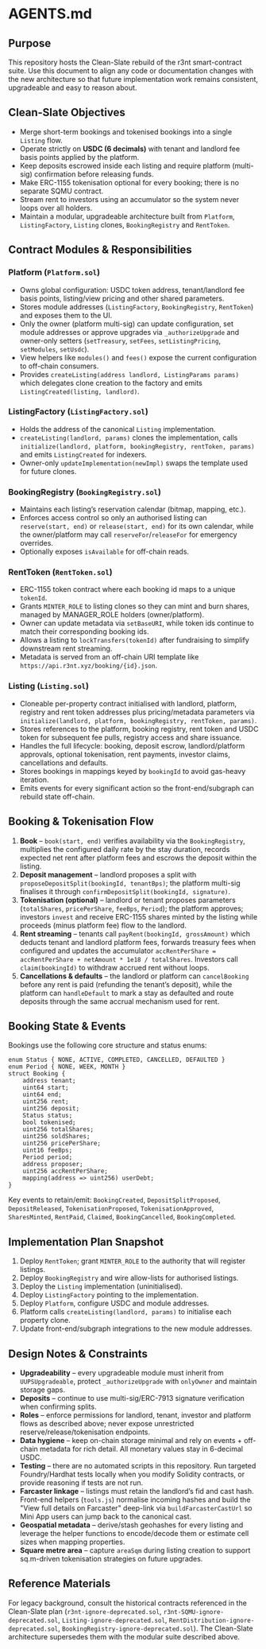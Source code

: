 # AGENTS.md

## Purpose
This repository hosts the Clean-Slate rebuild of the r3nt smart-contract suite. Use this document to
align any code or documentation changes with the new architecture so that future implementation
work remains consistent, upgradeable and easy to reason about.

## Clean-Slate Objectives
- Merge short-term bookings and tokenised bookings into a single `Listing` flow.
- Operate strictly on **USDC (6 decimals)** with tenant and landlord fee basis points applied by the
  platform.
- Keep deposits escrowed inside each listing and require platform (multi-sig) confirmation before
  releasing funds.
- Make ERC-1155 tokenisation optional for every booking; there is no separate SQMU contract.
- Stream rent to investors using an accumulator so the system never loops over all holders.
- Maintain a modular, upgradeable architecture built from `Platform`, `ListingFactory`,
  `Listing` clones, `BookingRegistry` and `RentToken`.

## Contract Modules & Responsibilities
### Platform (`Platform.sol`)
- Owns global configuration: USDC token address, tenant/landlord fee basis points, listing/view
  pricing and other shared parameters.
- Stores module addresses (`ListingFactory`, `BookingRegistry`, `RentToken`) and exposes them to
  the UI.
- Only the owner (platform multi-sig) can update configuration, set module addresses or approve
  upgrades via `_authorizeUpgrade` and owner-only setters (`setTreasury`, `setFees`,
  `setListingPricing`, `setModules`, `setUsdc`).
- View helpers like `modules()` and `fees()` expose the current configuration to off-chain
  consumers.
- Provides `createListing(address landlord, ListingParams params)` which delegates clone creation
  to the factory and emits `ListingCreated(listing, landlord)`.

### ListingFactory (`ListingFactory.sol`)
- Holds the address of the canonical `Listing` implementation.
- `createListing(landlord, params)` clones the implementation, calls
  `initialize(landlord, platform, bookingRegistry, rentToken, params)` and emits
  `ListingCreated` for indexers.
- Owner-only `updateImplementation(newImpl)` swaps the template used for future clones.

### BookingRegistry (`BookingRegistry.sol`)
- Maintains each listing’s reservation calendar (bitmap, mapping, etc.).
- Enforces access control so only an authorised listing can `reserve(start, end)` or
  `release(start, end)` for its own calendar, while the owner/platform may call
  `reserveFor`/`releaseFor` for emergency overrides.
- Optionally exposes `isAvailable` for off-chain reads.

### RentToken (`RentToken.sol`)
- ERC-1155 token contract where each booking id maps to a unique `tokenId`.
- Grants `MINTER_ROLE` to listing clones so they can mint and burn shares, managed by MANAGER_ROLE
  holders (owner/platform).
- Owner can update metadata via `setBaseURI`, while token ids continue to match their
  corresponding booking ids.
- Allows a listing to `lockTransfers(tokenId)` after fundraising to simplify downstream rent
  streaming.
- Metadata is served from an off-chain URI template like `https://api.r3nt.xyz/booking/{id}.json`.

### Listing (`Listing.sol`)
- Cloneable per-property contract initialised with landlord, platform, registry and rent token
  addresses plus pricing/metadata parameters via `initialize(landlord, platform, bookingRegistry,
  rentToken, params)`.
- Stores references to the platform, booking registry, rent token and USDC token for subsequent
  fee pulls, registry access and share issuance.
- Handles the full lifecycle: booking, deposit escrow, landlord/platform approvals, optional
  tokenisation, rent payments, investor claims, cancellations and defaults.
- Stores bookings in mappings keyed by `bookingId` to avoid gas-heavy iteration.
- Emits events for every significant action so the front-end/subgraph can rebuild state off-chain.

## Booking & Tokenisation Flow
1. **Book** – `book(start, end)` verifies availability via the `BookingRegistry`, multiplies the
   configured daily rate by the stay duration, records expected net rent after platform fees and
   escrows the deposit within the listing.
2. **Deposit management** – landlord proposes a split with `proposeDepositSplit(bookingId, tenantBps)`;
   the platform multi-sig finalises it through `confirmDepositSplit(bookingId, signature)`.
3. **Tokenisation (optional)** – landlord or tenant proposes parameters (`totalShares`,
   `pricePerShare`, `feeBps`, `Period`); the platform approves; investors `invest` and receive
   ERC-1155 shares minted by the listing while proceeds (minus platform fee) flow to the landlord.
4. **Rent streaming** – tenants call `payRent(bookingId, grossAmount)` which deducts tenant and
   landlord platform fees, forwards treasury fees when configured and updates the accumulator
   `accRentPerShare = accRentPerShare + netAmount * 1e18 / totalShares`. Investors call
   `claim(bookingId)` to withdraw accrued rent without loops.
5. **Cancellations & defaults** – the landlord or platform can `cancelBooking` before any rent is
   paid (refunding the tenant’s deposit), while the platform can `handleDefault` to mark a stay as
   defaulted and route deposits through the same accrual mechanism used for rent.

## Booking State & Events
Bookings use the following core structure and status enums:
```
enum Status { NONE, ACTIVE, COMPLETED, CANCELLED, DEFAULTED }
enum Period { NONE, WEEK, MONTH }
struct Booking {
    address tenant;
    uint64 start;
    uint64 end;
    uint256 rent;
    uint256 deposit;
    Status status;
    bool tokenised;
    uint256 totalShares;
    uint256 soldShares;
    uint256 pricePerShare;
    uint16 feeBps;
    Period period;
    address proposer;
    uint256 accRentPerShare;
    mapping(address => uint256) userDebt;
}
```

Key events to retain/emit: `BookingCreated`, `DepositSplitProposed`, `DepositReleased`,
`TokenisationProposed`, `TokenisationApproved`, `SharesMinted`, `RentPaid`, `Claimed`,
`BookingCancelled`, `BookingCompleted`.

## Implementation Plan Snapshot
1. Deploy `RentToken`; grant `MINTER_ROLE` to the authority that will register listings.
2. Deploy `BookingRegistry` and wire allow-lists for authorised listings.
3. Deploy the `Listing` implementation (uninitialised).
4. Deploy `ListingFactory` pointing to the implementation.
5. Deploy `Platform`, configure USDC and module addresses.
6. Platform calls `createListing(landlord, params)` to initialise each property clone.
7. Update front-end/subgraph integrations to the new module addresses.

## Design Notes & Constraints
- **Upgradeability** – every upgradeable module must inherit from `UUPSUpgradeable`, protect
  `_authorizeUpgrade` with `onlyOwner` and maintain storage gaps.
- **Deposits** – continue to use multi-sig/ERC-7913 signature verification when confirming splits.
- **Roles** – enforce permissions for landlord, tenant, investor and platform flows as described
  above; never expose unrestricted reserve/release/tokenisation endpoints.
- **Data hygiene** – keep on-chain storage minimal and rely on events + off-chain metadata for rich
  detail. All monetary values stay in 6-decimal USDC.
- **Testing** – there are no automated scripts in this repository. Run targeted Foundry/Hardhat
  tests locally when you modify Solidity contracts, or provide reasoning if tests are not run.
- **Farcaster linkage** – listings must retain the landlord’s fid and cast hash. Front-end helpers
  (`tools.js`) normalise incoming hashes and build the "View full details on Farcaster" deep-link
  via `buildFarcasterCastUrl` so Mini App users can jump back to the canonical cast.
- **Geospatial metadata** – derive/stash geohashes for every listing and leverage the helper
  functions to encode/decode them or estimate cell sizes when mapping properties.
- **Square metre area** – capture `areaSqm` during listing creation to support sq.m-driven
  tokenisation strategies on future upgrades.

## Reference Materials
For legacy background, consult the historical contracts referenced in the Clean-Slate plan
(`r3nt-ignore-deprecated.sol`, `r3nt-SQMU-ignore-deprecated.sol`, `Listing-ignore-deprecated.sol`, `RentDistribution-ignore-deprecated.sol`, `BookingRegistry-ignore-deprecated.sol`). The
Clean-Slate architecture supersedes them with the modular suite described above.

